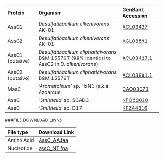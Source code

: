 Protein | Organism | GenBank Accession |
 :--- | :--- | :--- |
| AssC1 | *Desulfatibacillum alkenivorans* AK-01 | [ACL03427](http://www.ncbi.nlm.nih.gov/protein/ACL03427) |
| AssC2 | *Desulfatibacillum alkenivorans* AK-01 | [ACL03891](http://www.ncbi.nlm.nih.gov/protein/ACL03891) |
| AssC1 (putative) | *Desulfatibacillum aliphaticivorans* DSM 15576T (98% identical to AssC2 in _D. alkenivorans_) | [ACL03427.1](http://www.ncbi.nlm.nih.gov/protein/ACL03427.1) |
| AssC2 (putative) | *Desulfatibacillum aliphaticivorans* DSM 15576T | [ACL03891.1](http://www.ncbi.nlm.nih.gov/protein/ACL03891.1) |
| MasC | *‘Aromatoleum’* sp. HxN1 (a.k.a. Azoarcus) | [CAO03073](http://www.ncbi.nlm.nih.gov/protein/CAO03073) |
| AssC | *‘Smithella’* sp.  SCADC | [KFO69020](http://www.ncbi.nlm.nih.gov/protein/KFO69020) |
| AssC | *‘Smithella’* sp.  D17 | [KFZ44316](http://www.ncbi.nlm.nih.gov/protein/KFZ44316) |

###FILE DOWNLOAD LINKS

 File type | Download Link |
 :--- | :---------- | 
| Amino Acid | [AssC_AA.faa](amino_acid/AssC_AA.faa) |
| Nucleotide | [assC_NT.fna](nucleotide/assC_NT.fna) |
